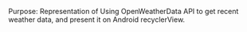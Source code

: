 Purpose:  Representation of Using OpenWeatherData API to get recent weather data, and present it on Android recyclerView.

